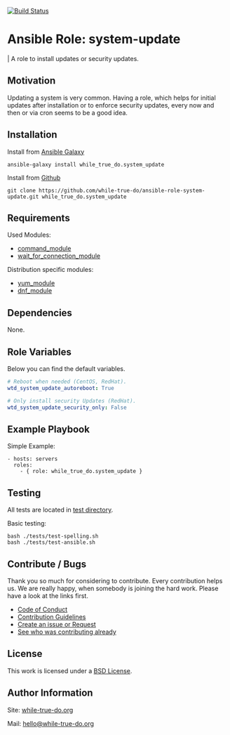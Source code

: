 [![Build Status](https://travis-ci.org/while-true-do/ansible-role-system-update.svg?branch=master)](https://travis-ci.org/while-true-do/ansible-role-system-update)

# Ansible Role: system-update
| A role to install updates or security updates.

## Motivation

Updating a system is very common. Having a role, which helps for initial updates after installation or to enforce security updates, every now and then or via cron seems to be a good idea.

## Installation

Install from [Ansible Galaxy](https://galaxy.ansible.com/while_true_do/system_update)

```
ansible-galaxy install while_true_do.system_update
```

Install from [Github](https://github.com/while-true-do/ansible-role-system-update)

```
git clone https://github.com/while-true-do/ansible-role-system-update.git while_true_do.system_update
```

## Requirements

Used Modules:

-   [command_module](https://docs.ansible.com/ansible/latest/modules/command_module.html)
-   [wait_for_connection_module](https://docs.ansible.com/ansible/latest/modules/wait_for_connection_module.html)

Distribution specific modules:

-   [yum_module](https://docs.ansible.com/ansible/latest/modules/yum_module.html)
-   [dnf_module](https://docs.ansible.com/ansible/latest/modules/dnf_module.html)

## Dependencies

None.

## Role Variables

Below you can find the default variables.

```yaml
# Reboot when needed (CentOS, RedHat).
wtd_system_update_autoreboot: True

# Only install security Updates (RedHat).
wtd_system_update_security_only: False
```

## Example Playbook

Simple Example:

```
- hosts: servers
  roles:
    - { role: while_true_do.system_update }
```

## Testing

All tests are located in [test directory](./tests/).

Basic testing:

```
bash ./tests/test-spelling.sh
bash ./tests/test-ansible.sh
```

## Contribute / Bugs

Thank you so much for considering to contribute. Every contribution helps us. We are really happy, when somebody is joining the hard work. Please have a look at the links first.

-   [Code of Conduct](./docs/CODE_OF_CONDUCT.md)
-   [Contribution Guidelines](./docs/CONTRIBUTING.md)
-   [Create an issue or Request](https://github.com/while-true-do/ansible-role-system-update/issues)
-   [See who was contributing already](https://github.com/while-true-do/ansible-role-system-update/graphs/contributors)

## License

This work is licensed under a [BSD License](https://opensource.org/licenses/BSD-3-Clause).

## Author Information

Site: [while-true-do.org](https://while-true-do.org)

Mail: [hello@while-true-do.org](mailto:hello@while-true-do.org)

